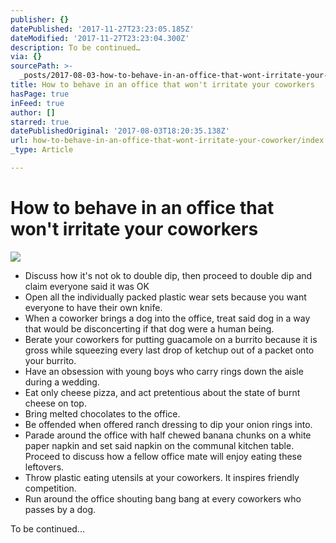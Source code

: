 ```yaml
---
publisher: {}
datePublished: '2017-11-27T23:23:05.185Z'
dateModified: '2017-11-27T23:23:04.300Z'
description: To be continued…
via: {}
sourcePath: >-
  _posts/2017-08-03-how-to-behave-in-an-office-that-wont-irritate-your-coworker.md
title: How to behave in an office that won't irritate your coworkers
hasPage: true
inFeed: true
author: []
starred: true
datePublishedOriginal: '2017-08-03T18:20:35.138Z'
url: how-to-behave-in-an-office-that-wont-irritate-your-coworker/index.html
_type: Article

---
```

# How to behave in an office that won't irritate your coworkers
![](https://the-grid-user-content.s3-us-west-2.amazonaws.com/ff14ea5e-d1a2-4615-a0f8-ceb69b0f67fb.jpg)

* Discuss how it's not ok to double dip, then proceed to double dip and claim everyone said it was OK
* Open all the individually packed plastic wear sets because you want everyone to have their own knife.
* When a coworker brings a dog into the office, treat said dog in a way that would be disconcerting if that dog were a human being.
* Berate your coworkers for putting guacamole on a burrito because it is gross while squeezing every last drop of ketchup out of a packet onto your burrito.
* Have an obsession with young boys who carry rings down the aisle during a wedding.
* Eat only cheese pizza, and act pretentious about the state of burnt cheese on top.
* Bring melted chocolates to the office.
* Be offended when offered ranch dressing to dip your onion rings into.
* Parade around the office with half chewed banana chunks on a white paper napkin and set said napkin on the communal kitchen table. Proceed to discuss how a fellow office mate will enjoy eating these leftovers.
* Throw plastic eating utensils at your coworkers. It inspires friendly competition.
* Run around the office shouting bang bang at every coworkers who passes by a dog.

To be continued...